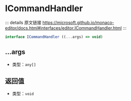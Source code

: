 # ICommandHandler

<backTop />
        
::: details 原文链接
https://microsoft.github.io/monaco-editor/docs.html#interfaces/editor.ICommandHandler.html
:::

```ts
interface ICommandHandler ((...args) => void)
```

## ...args

- 类型：`any[]`

## 返回值
- 类型：`void`

